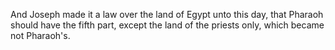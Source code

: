 And Joseph made it a law over the land of Egypt unto this day, that Pharaoh should have the fifth part, except the land of the priests only, which became not Pharaoh's.
